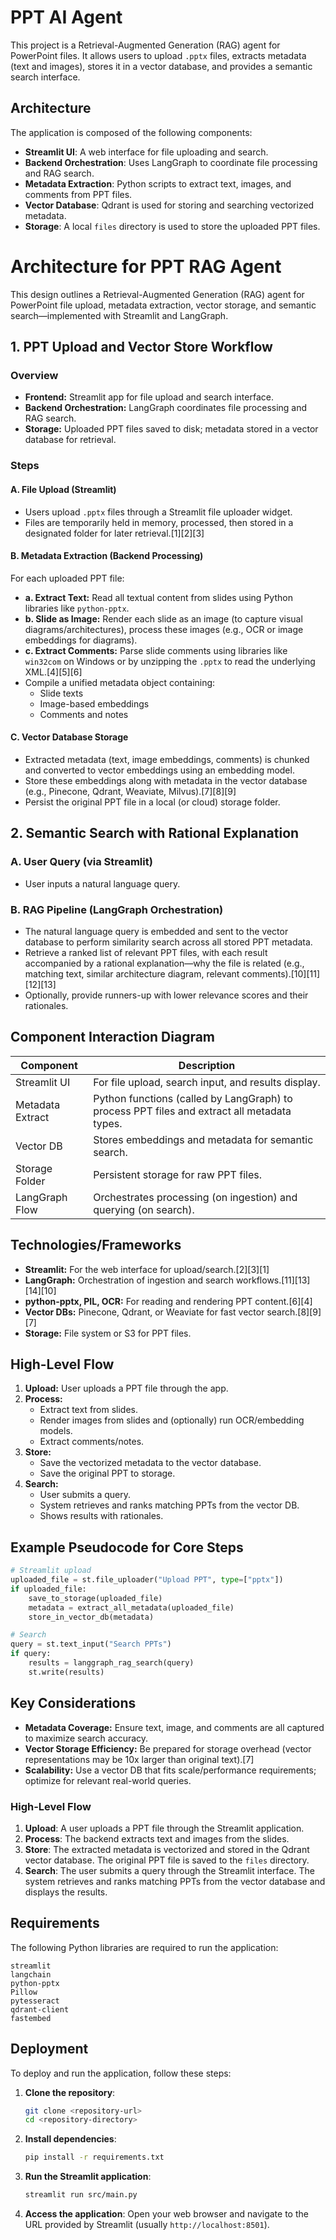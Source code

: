 # PPT AI Agent

This project is a Retrieval-Augmented Generation (RAG) agent for PowerPoint files. It allows users to upload `.pptx` files, extracts metadata (text and images), stores it in a vector database, and provides a semantic search interface.

## Architecture

The application is composed of the following components:

-   **Streamlit UI**: A web interface for file uploading and search.
-   **Backend Orchestration**: Uses LangGraph to coordinate file processing and RAG search.
-   **Metadata Extraction**: Python scripts to extract text, images, and comments from PPT files.
-   **Vector Database**: Qdrant is used for storing and searching vectorized metadata.
-   **Storage**: A local `files` directory is used to store the uploaded PPT files.

# Architecture for PPT RAG Agent

This design outlines a Retrieval-Augmented Generation (RAG) agent for PowerPoint file upload, metadata extraction, vector storage, and semantic search—implemented with Streamlit and LangGraph.

## 1. PPT Upload and Vector Store Workflow

### Overview
- **Frontend:** Streamlit app for file upload and search interface.
- **Backend Orchestration:** LangGraph coordinates file processing and RAG search.
- **Storage:** Uploaded PPT files saved to disk; metadata stored in a vector database for retrieval.

### Steps

#### A. File Upload (Streamlit)
- Users upload `.pptx` files through a Streamlit file uploader widget.
- Files are temporarily held in memory, processed, then stored in a designated folder for later retrieval.[1][2][3]

#### B. Metadata Extraction (Backend Processing)
For each uploaded PPT file:
- **a. Extract Text:** Read all textual content from slides using Python libraries like `python-pptx`.
- **b. Slide as Image:** Render each slide as an image (to capture visual diagrams/architectures), process these images (e.g., OCR or image embeddings for diagrams).
- **c. Extract Comments:** Parse slide comments using libraries like `win32com` on Windows or by unzipping the `.pptx` to read the underlying XML.[4][5][6]
- Compile a unified metadata object containing:
  - Slide texts
  - Image-based embeddings
  - Comments and notes

#### C. Vector Database Storage
- Extracted metadata (text, image embeddings, comments) is chunked and converted to vector embeddings using an embedding model.
- Store these embeddings along with metadata in the vector database (e.g., Pinecone, Qdrant, Weaviate, Milvus).[7][8][9]
- Persist the original PPT file in a local (or cloud) storage folder.

## 2. Semantic Search with Rational Explanation

### A. User Query (via Streamlit)
- User inputs a natural language query.

### B. RAG Pipeline (LangGraph Orchestration)
- The natural language query is embedded and sent to the vector database to perform similarity search across all stored PPT metadata.
- Retrieve a ranked list of relevant PPT files, with each result accompanied by a rational explanation—why the file is related (e.g., matching text, similar architecture diagram, relevant comments).[10][11][12][13]
- Optionally, provide runners-up with lower relevance scores and their rationales.

## Component Interaction Diagram

| Component         | Description                                                                                 |
|-------------------|---------------------------------------------------------------------------------------------|
| Streamlit UI      | For file upload, search input, and results display.                                         |
| Metadata Extract  | Python functions (called by LangGraph) to process PPT files and extract all metadata types. |
| Vector DB         | Stores embeddings and metadata for semantic search.                                         |
| Storage Folder    | Persistent storage for raw PPT files.                                                       |
| LangGraph Flow    | Orchestrates processing (on ingestion) and querying (on search).                            |

## Technologies/Frameworks

- **Streamlit:** For the web interface for upload/search.[2][3][1]
- **LangGraph:** Orchestration of ingestion and search workflows.[11][13][14][10]
- **python-pptx, PIL, OCR:** For reading and rendering PPT content.[6][4]
- **Vector DBs:** Pinecone, Qdrant, or Weaviate for fast vector search.[8][9][7]
- **Storage:** File system or S3 for PPT files.

## High-Level Flow

1. **Upload:** User uploads a PPT file through the app.
2. **Process:**
    - Extract text from slides.
    - Render images from slides and (optionally) run OCR/embedding models.
    - Extract comments/notes.
3. **Store:**
    - Save the vectorized metadata to the vector database.
    - Save the original PPT to storage.
4. **Search:**
    - User submits a query.
    - System retrieves and ranks matching PPTs from the vector DB.
    - Shows results with rationales.

## Example Pseudocode for Core Steps

```python
# Streamlit upload
uploaded_file = st.file_uploader("Upload PPT", type=["pptx"])
if uploaded_file:
    save_to_storage(uploaded_file)
    metadata = extract_all_metadata(uploaded_file)
    store_in_vector_db(metadata)

# Search
query = st.text_input("Search PPTs")
if query:
    results = langgraph_rag_search(query)
    st.write(results)
```

## Key Considerations

- **Metadata Coverage:** Ensure text, image, and comments are all captured to maximize search accuracy.
- **Vector Storage Efficiency:** Be prepared for storage overhead (vector representations may be 10x larger than original text).[7]
- **Scalability:** Use a vector DB that fits scale/performance requirements; optimize for relevant real-world queries.


### High-Level Flow

1.  **Upload**: A user uploads a PPT file through the Streamlit application.
2.  **Process**: The backend extracts text and images from the slides.
3.  **Store**: The extracted metadata is vectorized and stored in the Qdrant vector database. The original PPT file is saved to the `files` directory.
4.  **Search**: The user submits a query through the Streamlit interface. The system retrieves and ranks matching PPTs from the vector database and displays the results.

## Requirements

The following Python libraries are required to run the application:

```
streamlit
langchain
python-pptx
Pillow
pytesseract
qdrant-client
fastembed
```

## Deployment

To deploy and run the application, follow these steps:

1.  **Clone the repository**:
    ```bash
    git clone <repository-url>
    cd <repository-directory>
    ```

2.  **Install dependencies**:
    ```bash
    pip install -r requirements.txt
    ```

3.  **Run the Streamlit application**:
    ```bash
    streamlit run src/main.py
    ```

4.  **Access the application**: Open your web browser and navigate to the URL provided by Streamlit (usually `http://localhost:8501`).
